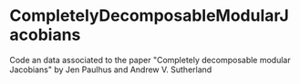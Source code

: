# CompletelyDecomposableModularJacobians
Code an data associated to the paper "Completely decomposable modular Jacobians" by Jen Paulhus and Andrew V. Sutherland
